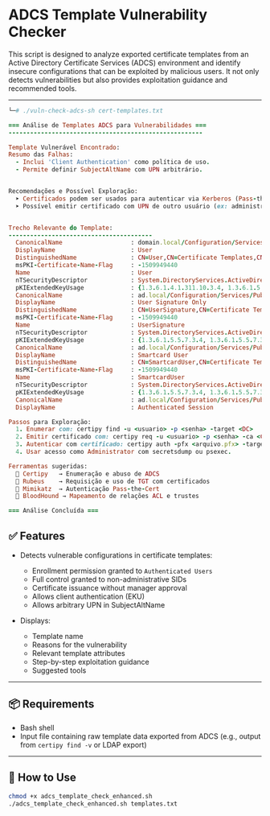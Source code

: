 # ADCS Template Vulnerability Checker

This script is designed to analyze exported certificate templates from an Active Directory Certificate Services (ADCS) environment and identify insecure configurations that can be exploited by malicious users. It not only detects vulnerabilities but also provides exploitation guidance and recommended tools.

---

```ruby
└─# ./vuln-check-adcs-sh cert-templates.txt

=== Análise de Templates ADCS para Vulnerabilidades ===
------------------------------------------------------

Template Vulnerável Encontrado:
Resumo das Falhas:
  - Inclui 'Client Authentication' como política de uso.
  - Permite definir SubjectAltName com UPN arbitrário.


Recomendações e Possível Exploração:
  ➤ Certificados podem ser usados para autenticar via Kerberos (Pass-the-Cert).
  ➤ Possível emitir certificado com UPN de outro usuário (ex: administrator@domínio).


Trecho Relevante do Template:
----------------------------------------
  CanonicalName                   : domain.local/Configuration/Services/Public Key Services/Certificate Templates/User
  DisplayName                     : User
  DistinguishedName               : CN=User,CN=Certificate Templates,CN=Public Key Services,CN=Services,CN=Configuration,DC=AD,DC=local
  msPKI-Certificate-Name-Flag     : -1509949440
  Name                            : User
  nTSecurityDescriptor            : System.DirectoryServices.ActiveDirectorySecurity
  pKIExtendedKeyUsage             : {1.3.6.1.4.1.311.10.3.4, 1.3.6.1.5.5.7.3.4, 1.3.6.1.5.5.7.3.2}
  CanonicalName                   : ad.local/Configuration/Services/Public Key Services/Certificate Templates/UserSignature
  DisplayName                     : User Signature Only
  DistinguishedName               : CN=UserSignature,CN=Certificate Templates,CN=Public Key Services,CN=Services,CN=Configuration,DC=AD,DC=local
  msPKI-Certificate-Name-Flag     : -1509949440
  Name                            : UserSignature
  nTSecurityDescriptor            : System.DirectoryServices.ActiveDirectorySecurity
  pKIExtendedKeyUsage             : {1.3.6.1.5.5.7.3.4, 1.3.6.1.5.5.7.3.2}
  CanonicalName                   : ad.local/Configuration/Services/Public Key Services/Certificate Templates/SmartcardUser
  DisplayName                     : Smartcard User
  DistinguishedName               : CN=SmartcardUser,CN=Certificate Templates,CN=Public Key Services,CN=Services,CN=Configuration,DC=AD,DC=local
  msPKI-Certificate-Name-Flag     : -1509949440
  Name                            : SmartcardUser
  nTSecurityDescriptor            : System.DirectoryServices.ActiveDirectorySecurity
  pKIExtendedKeyUsage             : {1.3.6.1.5.5.7.3.4, 1.3.6.1.5.5.7.3.2, 1.3.6.1.4.1.311.20.2.2}
  CanonicalName                   : ad.local/Configuration/Services/Public Key Services/Certificate Templates/ClientAuth
  DisplayName                     : Authenticated Session

Passos para Exploração:
  1. Enumerar com: certipy find -u <usuario> -p <senha> -target <DC>
  2. Emitir certificado com: certipy req -u <usuario> -p <senha> -ca <CA> -template  -upn administrator@dominio
  3. Autenticar com certificado: certipy auth -pfx <arquivo.pfx> -target <DC>
  4. Usar acesso como Administrator com secretsdump ou psexec.

Ferramentas sugeridas:
  🔧 Certipy   → Enumeração e abuso de ADCS
  🔧 Rubeus    → Requisição e uso de TGT com certificados
  🔧 Mimikatz  → Autenticação Pass-the-Cert
  🔧 BloodHound → Mapeamento de relações ACL e trustes

=== Análise Concluída ===


```



## ✅ Features

- Detects vulnerable configurations in certificate templates:
  - Enrollment permission granted to `Authenticated Users`
  - Full control granted to non-administrative SIDs
  - Certificate issuance without manager approval
  - Allows client authentication (EKU)
  - Allows arbitrary UPN in SubjectAltName

- Displays:
  - Template name
  - Reasons for the vulnerability
  - Relevant template attributes
  - Step-by-step exploitation guidance
  - Suggested tools

---

## 📦 Requirements

- Bash shell
- Input file containing raw template data exported from ADCS (e.g., output from `certipy find -v` or LDAP export)

---

## 🚀 How to Use

```bash
chmod +x adcs_template_check_enhanced.sh
./adcs_template_check_enhanced.sh templates.txt
